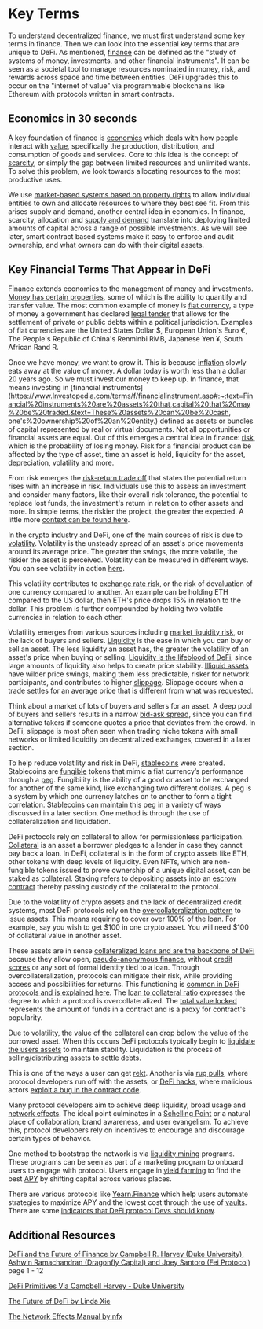 # Key Terms

To understand decentralized finance, we must first understand some key terms in finance. Then we can look into the essential key terms that are unique to DeFi. As mentioned, [finance](https://www.investopedia.com/terms/f/finance.asp) can be defined as the "study of systems of money, investments, and other financial instruments". It can be seen as a societal tool to manage resources nominated in money, risk, and rewards across space and time between entities. DeFi upgrades this to occur on the "internet of value" via programmable blockchains like Ethereum with protocols written in smart contracts.

## Economics in 30 seconds

A key foundation of finance is [economics](https://www.investopedia.com/terms/e/economics.asp) which deals with how people interact with [value](https://www.investopedia.com/terms/v/value.asp), specifically the production, distribution, and consumption of goods and services. Core to this idea is the concept of [scarcity](https://www.investopedia.com/terms/s/scarcity.asp), or simply the gap between limited resources and unlimited wants. To solve this problem, we look towards allocating resources to the most productive uses.

We use [market-based systems based on property rights](https://www.khanacademy.org/economics-finance-domain/ap-microeconomics/basic-economic-concepts/resource-allocation-and-economic-systems/v/property-rights-in-a-market-system) to allow individual entities to own and allocate resources to where they best see fit. From this arises supply and demand, another central idea in economics. In finance, scarcity, allocation and [supply and demand](https://www.youtube.com/watch?v=g9aDizJpd_s) translate into deploying limited amounts of capital across a range of possible investments. As we will see later, smart contract based systems make it easy to enforce and audit ownership, and what owners can do with their digital assets.

## Key Financial Terms That Appear in DeFi

Finance extends economics to the management of money and investments. [Money has certain properties](https://www.gemini.com/cryptopedia/what-is-fiat-money-examples#section-characteristics-of-fiat-currency), some of which is the ability to quantify and transfer value. The most common example of money is [fiat currency](https://www.gemini.com/cryptopedia/fiat-money-overview), a type of money a government has declared [legal tender](https://www.investopedia.com/terms/l/legal-tender.asp) that allows for the settlement of private or public debts within a political jurisdiction. Examples of fiat currencies are the United States Dollar $, European Union's Euro €, The People's Republic of China's Renminbi RMB, Japanese Yen ¥, South African Rand R.

Once we have money, we want to grow it. This is because [inflation](https://academy.binance.com/en/articles/what-is-inflation) slowly eats away at the value of money. A dollar today is worth less than a dollar 20 years ago. So we must invest our money to keep up. In finance, that means investing in [financial instruments](https://www.Investopedia.com/terms/f/financialinstrument.asp#:~:text=Financial%20instruments%20are%20assets%20that,capital%20that%20may%20be%20traded.&text=These%20assets%20can%20be%20cash, one's%20ownership%20of%20an%20entity.) defined as assets or bundles of capital represented by real or virtual documents. Not all opportunities or financial assets are equal. Out of this emerges a central idea in finance: [risk](https://www.investopedia.com/terms/r/risk.asp), which is the probability of losing money. Risk for a financial product can be affected by the type of asset, time an asset is held, liquidity for the asset, depreciation, volatility and more.

From risk emerges the [risk-return trade off](https://www.investopedia.com/terms/r/riskreturntradeoff.asp) that states the potential return rises with an increase in risk. Individuals use this to assess an investment and consider many factors, like their overall risk tolerance, the potential to replace lost funds, the investment's return in relation to other assets and more. In simple terms, the riskier the project, the greater the expected. A little more [context can be found here](https://www.khanacademy.org/economics-finance-domain/core-finance/investment-vehicles-tutorial/investment-consumption/v/risk-and-reward-introduction).

<!-- 🖼 Add Risk Reward Line here. -->

In the crypto industry and DeFi, one of the main sources of risk is due to [volatility](https://www.investopedia.com/terms/v/volatility.asp). Volatility is the unsteady spread of an asset's price movements around its average price. The greater the swings, the more volatile, the riskier the asset is perceived. Volatility can be measured in different ways. You can see volatility in action [here](https://coinmarketcap.com/).

<!-- 🖼 Add Volatility graph. -->

This volatility contributes to [exchange rate risk](https://www.investopedia.com/articles/forex/082515/how-avoid-exchange-rate-risk.asp), or the risk of devaluation of one currency compared to another. An example can be holding ETH compared to the US dollar, then ETH's price drops 15% in relation to the dollar. This problem is further compounded by holding two volatile currencies in relation to each other.

Volatility emerges from various sources including [market liquidity risk](https://www.investopedia.com/articles/trading/11/understanding-liquidity-risk.asp), or the lack of buyers and sellers. [Liquidity](https://coinmarketcap.com/alexandria/glossary/liquidity) is the ease in which you can buy or sell an asset. The less liquidity an asset has, the greater the volatility of an asset's price when buying or selling. [Liquidity is the lifeblood of DeFi](https://www.gemini.com/cryptopedia/what-is-liquidity-bid-ask-spread-slippage#section-what-is-market-liquidity), since large amounts of liquidity also helps to create price stability. [Illiquid assets](https://www.investopedia.com/terms/i/illiquid.asp) have wilder price swings, making them less predictable, risker for network participants, and contributes to higher [slippage](https://coinmarketcap.com/alexandria/glossary/slippage). Slippage occurs when a trade settles for an average price that is different from what was requested.

<!-- 🖼 Add liquidity -->

Think about a market of lots of buyers and sellers for an asset. A deep pool of buyers and sellers results in a narrow [bid-ask spread](https://www.investopedia.com/trading/basics-of-the-bid-ask-spread/), since you can find alternative takers if someone quotes a price that deviates from the crowd. In DeFi, slippage is most often seen when trading niche tokens with small networks or limited liquidity on decentralized exchanges, covered in a later section.

<!-- 🖼 Add Bid-Ask Spread picture -->

To help reduce volatility and risk in DeFi, [stablecoins](https://www.gemini.com/cryptopedia/what-are-stablecoins-how-do-they-work) were created. Stablecoins are [fungible](https://www.investopedia.com/terms/f/fungibility.asp) tokens that mimic a fiat currency’s performance through a [peg](https://academy.binance.com/en/glossary/pegged-currency). Fungibility is the ability of a good or asset to be exchanged for another of the same kind, like exchanging two different dollars. A peg is a system by which one currency latches on to another to form a tight correlation. Stablecoins can maintain this peg in a variety of ways discussed in a later section. One method is through the use of collateralization and liquidation.

DeFi protocols rely on collateral to allow for permissionless participation. [Collateral](https://academy.binance.com/en/glossary/collateral) is an asset a borrower pledges to a lender in case they cannot pay back a loan. In DeFi, collateral is in the form of crypto assets like ETH, other tokens with deep levels of liquidity. Even NFTs, which are non-fungible tokens issued to prove ownership of a unique digital asset, can be staked as collateral. Staking refers to depositing assets into an [escrow contract](https://docs.openzeppelin.com/contracts/2.x/api/payment#Escrow) thereby passing custody of the collateral to the protocol.

<!-- 🖼 Add Staking Collateral Visualization -->

Due to the volatility of crypto assets and the lack of decentralized credit systems, most DeFi protocols rely on the [overcollateralization pattern](https://forum.openzeppelin.com/t/introduction-to-the-overcollateralized-loan-pattern-defi-primitive-and-its-security-considerations/2141) to issue assets. This means requiring to cover over 100% of the loan. For example, say you wish to get $100 in one crypto asset. You will need $100 of collateral value in another asset.

These assets are in sense [collateralized loans and are the backbone of DeFi](https://defirate.com/borrow) because they allow open, [pseudo-anonymous finance](https://www.gemini.com/cryptopedia/anonymity-vs-pseudonymity-basic-differences), without [credit scores](https://medium.com/ontologynetwork/defi-needs-reliable-credit-scoring-system-but-we-must-be-cautious-f8dca8a81823) or any sort of formal identity tied to a loan. Through overcollateralization, protocols can mitigate their risk, while providing access and possibilities for returns. This functioning is [common in DeFi protocols and is explained here](https://forum.openzeppelin.com/t/defi-101-concepts-you-need-to-understand-before-using-a-defi-protocol/2577). The [loan to collateral ratio](https://www.investopedia.com/terms/collateral-value.asp#:~:text=Loan%20to%20Value%20Ratios,LTV%20ratio%20would%20be%2080%25.) expresses the degree to which a protocol is overcollateralized. The [total value locked](https://coinmarketcap.com/alexandria/glossary/total-value-locked-tvl#:~:text=To%20put%20it%20simply%2C%20total,specific%20application%20by%20DeFi%20completely.) represents the amount of funds in a contract and is a proxy for contract's popularity.

Due to volatility, the value of the collateral can drop below the value of the borrowed asset. When this occurs DeFi protocols typically begin to [liquidate the users assets](https://web.archive.org/web/20211201000947/https://learn.zapper.fi/articles/what-is-a-liquidation) to maintain stability. Liquidation is the process of selling/distributing assets to settle debts.

This is one of the ways a user can get [rekt](https://academy.binance.com/en/glossary/rekt). Another is via [rug pulls](https://coinmarketcap.com/alexandria/glossary/rug-pull), where protocol developers run off with the assets, or [DeFi hacks](https://rekt.news/), where malicious actors [exploit a bug in the contract code](https://consensys.github.io/smart-contract-best-practices/attacks/).

Many protocol developers aim to achieve deep liquidity, broad usage and [network effects](https://a16z.com/2018/12/13/network-effects-dynamics-in-practice/). The ideal point culminates in a [Schelling Point](https://nav.al/schelling-point) or a natural place of collaboration, brand awareness, and user evangelism. To achieve this, protocol developers rely on incentives to encourage and discourage certain types of behavior.

One method to bootstrap the network is via [liquidity mining](https://medium.com/coinmonks/liquidity-mining-vs-yield-farming-5e68bcb561a9) programs. These programs can be seen as part of a marketing program to onboard users to engage with protocol. Users engage in [yield farming](https://finematics.com/yield-farming-explained/) to find the best [APY](https://www.investopedia.com/terms/a/apy.asp) by shifting capital across various places.

<!-- 🖼 Add Liquidity Mining Picture -->

There are various protocols like [Yearn.Finance](https://finematics.com/yearn-vaults-eth-vault-explained/) which help users automate strategies to maximize APY and the lowest cost through the use of [vaults](https://www.publish0x.com/antondzyatkovskii/what-are-defi-vaults-and-how-do-we-use-them-to-farm-profits-xgprzrv?tid=apr). There are some [indicators that DeFi protocol Devs should know](https://academy.binance.com/en/articles/7-indicators-every-defi-investor-should-know).

## Additional Resources

[DeFi and the Future of Finance by Campbell R. Harvey (Duke University), Ashwin Ramachandran (Dragonfly Capital) and Joey Santoro (Fei Protocol)](https://deliverypdf.ssrn.com/delivery.php?ID=184115094024080065125089114110085006016013058034039018119000020101067029105008019066026061025058112027043066118081080099071009114006023055020028102090124000088019044076103093105068115070006097101123116072112073092071083064020122110030114092000106&EXT=pdf&INDEX=TRUE) page 1 - 12

[DeFi Primitives Via Campbell Harvey - Duke University](https://faculty.fuqua.duke.edu/~charvey/Teaching/562F_2021/Public_Presentations_562F/DeFi_2021_3_Primitives_562F.pdf)

[The Future of DeFi by Linda Xie](https://lindajxie.com/2019/08/07/the-future-of-decentralized-finance/)

[The Network Effects Manual by nfx](https://www.nfx.com/post/network-effects-manual/)
